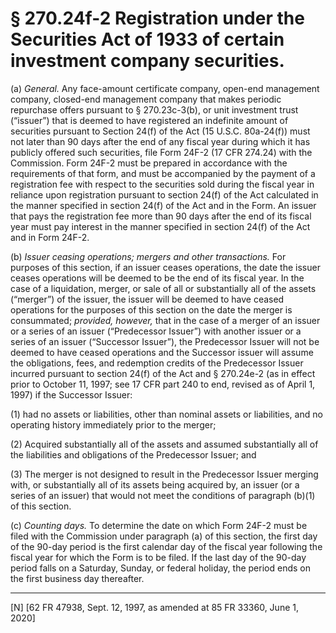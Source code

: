 # § 270.24f-2   Registration under the Securities Act of 1933 of certain investment company securities.

(a) *General.* Any face-amount certificate company, open-end management company, closed-end management company that makes periodic repurchase offers pursuant to § 270.23c-3(b), or unit investment trust (“issuer”) that is deemed to have registered an indefinite amount of securities pursuant to Section 24(f) of the Act (15 U.S.C. 80a-24(f)) must not later than 90 days after the end of any fiscal year during which it has publicly offered such securities, file Form 24F-2 (17 CFR 274.24) with the Commission.  Form 24F-2 must be prepared in accordance with the requirements of that form, and must be accompanied by the payment of a registration fee with respect to the securities sold during the fiscal year in reliance upon registration pursuant to section 24(f) of the Act calculated in the manner specified in section 24(f) of the Act and in the Form. An issuer that pays the registration fee more than 90 days after the end of its fiscal year must pay interest in the manner specified in section 24(f) of the Act and in Form 24F-2.


(b) *Issuer ceasing operations; mergers and other transactions.* For purposes of this section, if an issuer ceases operations, the date the issuer ceases operations will be deemed to be the end of its fiscal year. In the case of a liquidation, merger, or sale of all or substantially all of the assets (“merger”) of the issuer, the issuer will be deemed to have ceased operations for the purposes of this section on the date the merger is consummated; *provided, however,* that in the case of a merger of an issuer or a series of an issuer (“Predecessor Issuer”) with another issuer or a series of an issuer (“Successor Issuer”), the Predecessor Issuer will not be deemed to have ceased operations and the Successor issuer will assume the obligations, fees, and redemption credits of the Predecessor Issuer incurred pursuant to section 24(f) of the Act and § 270.24e-2 (as in effect prior to October 11, 1997; see 17 CFR part 240 to end, revised as of April 1, 1997) if the Successor Issuer:


(1) had no assets or liabilities, other than nominal assets or liabilities, and no operating history immediately prior to the merger;


(2) Acquired substantially all of the assets and assumed substantially all of the liabilities and obligations of the Predecessor Issuer; and


(3) The merger is not designed to result in the Predecessor Issuer merging with, or substantially all of its assets being acquired by, an issuer (or a series of an issuer) that would not meet the conditions of paragraph (b)(1) of this section.


(c) *Counting days.* To determine the date on which Form 24F-2 must be filed with the Commission under paragraph (a) of this section, the first day of the 90-day period is the first calendar day of the fiscal year following the fiscal year for which the Form is to be filed. If the last day of the 90-day period falls on a Saturday, Sunday, or federal holiday, the period ends on the first business day thereafter.



---

[N] [62 FR 47938, Sept. 12, 1997, as amended at 85 FR 33360, June 1, 2020] 






